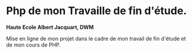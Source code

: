 
# Php de mon Travaille de fin d'étude.

**Haute Ecole Albert Jacquart, DWM**

Mise en ligne de mon projet dans le cadre de mon travail de fin d'étude et de mon cours de PHP.